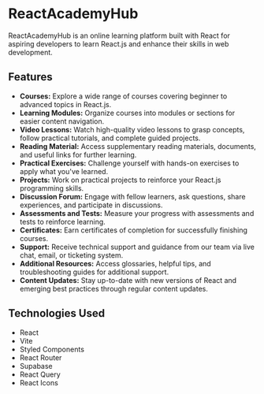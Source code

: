 # ReactAcademyHub

ReactAcademyHub is an online learning platform built with React for aspiring developers to learn React.js and enhance their skills in web development.

## Features

- **Courses:** Explore a wide range of courses covering beginner to advanced topics in React.js.
- **Learning Modules:** Organize courses into modules or sections for easier content navigation.
- **Video Lessons:** Watch high-quality video lessons to grasp concepts, follow practical tutorials, and complete guided projects.
- **Reading Material:** Access supplementary reading materials, documents, and useful links for further learning.
- **Practical Exercises:** Challenge yourself with hands-on exercises to apply what you've learned.
- **Projects:** Work on practical projects to reinforce your React.js programming skills.
- **Discussion Forum:** Engage with fellow learners, ask questions, share experiences, and participate in discussions.
- **Assessments and Tests:** Measure your progress with assessments and tests to reinforce learning.
- **Certificates:** Earn certificates of completion for successfully finishing courses.
- **Support:** Receive technical support and guidance from our team via live chat, email, or ticketing system.
- **Additional Resources:** Access glossaries, helpful tips, and troubleshooting guides for additional support.
- **Content Updates:** Stay up-to-date with new versions of React and emerging best practices through regular content updates.

## Technologies Used

- React
- Vite
- Styled Components
- React Router
- Supabase
- React Query
- React Icons
